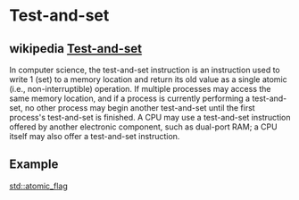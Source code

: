 # Test-and-set



## wikipedia [Test-and-set](http://en.wikipedia.org/wiki/Test-and-set)

In computer science, the test-and-set instruction is an instruction used to write 1 (set) to a memory location and return its old value as a single atomic (i.e., non-interruptible) operation. If multiple processes may access the same memory location, and if a process is currently performing a test-and-set, no other process may begin another test-and-set until the first process's test-and-set is finished. A CPU may use a test-and-set instruction offered by another electronic component, such as dual-port RAM; a CPU itself may also offer a test-and-set instruction.



## Example

[std::atomic_flag](https://en.cppreference.com/w/cpp/atomic/atomic_flag)